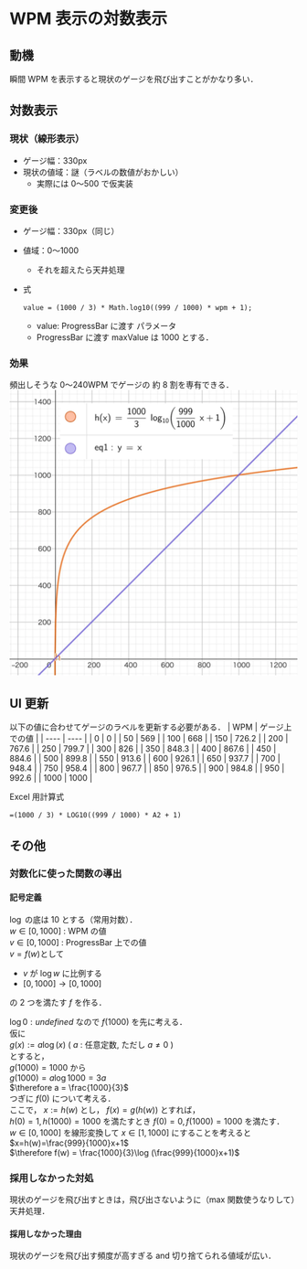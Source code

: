 # WPM 表示の対数表示

## 動機

瞬間 WPM を表示すると現状のゲージを飛び出すことがかなり多い．

## 対数表示

### 現状（線形表示）

- ゲージ幅：330px
- 現状の値域：謎（ラベルの数値がおかしい）
  - 実際には 0〜500 で仮実装

### 変更後

- ゲージ幅：330px（同じ）
- 値域：0〜1000
  - それを超えたら天井処理
- 式

  ```
  value = (1000 / 3) * Math.log10((999 / 1000) * wpm + 1);
  ```

  - value: ProgressBar に渡す パラメータ
  - ProgressBar に渡す maxValue は 1000 とする．

### 効果

頻出しそうな 0〜240WPM でゲージの 約 8 割を専有できる．
![](./img/game-page/wpmLogFunc.webp)

## UI 更新

以下の値に合わせてゲージのラベルを更新する必要がある．
| WPM | ゲージ上での値 |
| ---- | ---- |
| 0 | 0 |
| 50 | 569 |
| 100 | 668 |
| 150 | 726.2 |
| 200 | 767.6 |
| 250 | 799.7 |
| 300 | 826 |
| 350 | 848.3 |
| 400 | 867.6 |
| 450 | 884.6 |
| 500 | 899.8 |
| 550 | 913.6 |
| 600 | 926.1 |
| 650 | 937.7 |
| 700 | 948.4 |
| 750 | 958.4 |
| 800 | 967.7 |
| 850 | 976.5 |
| 900 | 984.8 |
| 950 | 992.6 |
| 1000 | 1000 |

Excel 用計算式

```
=(1000 / 3) * LOG10((999 / 1000) * A2 + 1)
```

## その他

### 対数化に使った関数の導出

#### 記号定義

$\log$ の底は 10 とする（常用対数）． <br>
$w \in [0, 1000]$ : WPM の値 <br>
$v\in [0, 1000]$ : ProgressBar 上での値 <br>
$v=f(w)$として

- $v$ が $\log w$ に比例する
- $[0, 1000] \rightarrow [0, 1000]$

の 2 つを満たす $f$ を作る．

$\log 0 : undefined$ なので $f(1000)$ を先に考える．<br>
仮に<br>
$g(x) := a\log (x)$ ( $a$ : 任意定数, ただし $a\neq 0$ )<br>
とすると，<br>
$g(1000) = 1000$ から<br>
$g(1000)=a\log 1000 = 3a$ <br>
$\therefore a = \frac{1000}{3}$ <br>
つぎに $f(0)$ について考える． <br>
ここで， $x:=h(w)$ とし， $f(x)=g(h(w))$ とすれば，<br>
$h(0) = 1, h(1000)=1000$ を満たすとき <be>
$f(0) = 0, f(1000)=1000$ を満たす． <br>
$w\in[0,1000]$ を線形変換して $x\in[1,1000]$ にすることを考えると <br>
$x=h(w)=\frac{999}{1000}x+1$ <br>
$\therefore f(w) = \frac{1000}{3}\log (\frac{999}{1000}x+1)$

### 採用しなかった対処

現状のゲージを飛び出すときは，飛び出さないように（max 関数使うなりして）天井処理．

#### 採用しなかった理由

現状のゲージを飛び出す頻度が高すぎる and 切り捨てられる値域が広い．
